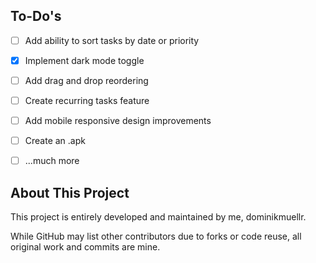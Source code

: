 ## To-Do's

- [ ] Add ability to sort tasks by date or priority
- [x] Implement dark mode toggle
- [ ] Add drag and drop reordering
- [ ] Create recurring tasks feature
- [ ] Add mobile responsive design improvements
- [ ] Create an .apk
- [ ] ...much more


## About This Project

This project is entirely developed and maintained by me, dominikmuellr.

While GitHub may list other contributors due to forks or code reuse, all original work and commits are mine.
